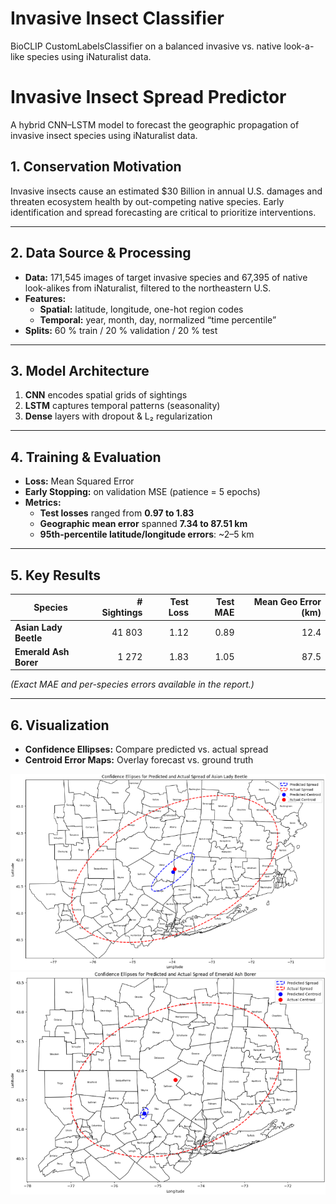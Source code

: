 # Invasive Insect Classifier

BioCLIP CustomLabelsClassifier on a balanced invasive vs. native look-a-like species using iNaturalist data.

# Invasive Insect Spread Predictor

A hybrid CNN–LSTM model to forecast the geographic propagation of invasive insect species using iNaturalist data.

## 1. Conservation Motivation

Invasive insects cause an estimated \$30 Billion in annual U.S. damages and threaten ecosystem health by out-competing native species. Early identification and spread forecasting are critical to prioritize interventions.

---

## 2. Data Source & Processing

- **Data:** 171,545 images of target invasive species and 67,395 of native look-alikes from iNaturalist, filtered to the northeastern U.S.  
- **Features:**  
  - **Spatial:** latitude, longitude, one-hot region codes  
  - **Temporal:** year, month, day, normalized “time percentile”  
- **Splits:** 60 % train / 20 % validation / 20 % test

---

## 3. Model Architecture

  1. **CNN** encodes spatial grids of sightings  
  2. **LSTM** captures temporal patterns (seasonality)  
  3. **Dense** layers with dropout & L₂ regularization

---

## 4. Training & Evaluation

- **Loss:** Mean Squared Error  
- **Early Stopping:** on validation MSE (patience = 5 epochs)  
- **Metrics:**  
  - **Test losses** ranged from **0.97 to 1.83**
  - **Geographic mean error** spanned **7.34 to 87.51 km**
  - **95th-percentile latitude/longitude errors**: ~2–5 km  

---

## 5. Key Results

| Species                  | # Sightings | Test Loss | Test MAE | Mean Geo Error (km) |
|--------------------------|------------:|----------:|---------:|--------------------:|
| **Asian Lady Beetle**    |      41 803 |      1.12 |     0.89 |               12.4  |
| **Emerald Ash Borer**    |       1 272 |      1.83 |     1.05 |               87.5  |

*(Exact MAE and per-species errors available in the report.)*

---

## 6. Visualization

- **Confidence Ellipses:** Compare predicted vs. actual spread  
- **Centroid Error Maps:** Overlay forecast vs. ground truth

![](asian_lady_beetle_confidence_ellipses.png)
![](emerald_ash_borer_confidence_ellipses.png)
